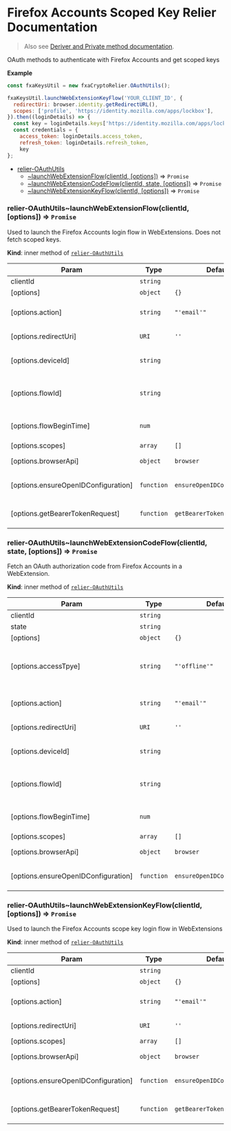 # Firefox Accounts Scoped Key Relier Documentation
> Also see [Deriver and Private method documentation](PRIVATE.md).

  OAuth methods to authenticate with Firefox Accounts and get scoped keys

**Example**  
```js
const fxaKeysUtil = new fxaCryptoRelier.OAuthUtils();

fxaKeysUtil.launchWebExtensionKeyFlow('YOUR_CLIENT_ID', {
  redirectUri: browser.identity.getRedirectURL(),
  scopes: ['profile', 'https://identity.mozilla.com/apps/lockbox'],
}).then((loginDetails) => {
  const key = loginDetails.keys['https://identity.mozilla.com/apps/lockbox'];
  const credentials = {
    access_token: loginDetails.access_token,
    refresh_token: loginDetails.refresh_token,
    key
};
```

* [relier-OAuthUtils](#module_relier-OAuthUtils)
    * [~launchWebExtensionFlow(clientId, [options])](#module_relier-OAuthUtils..launchWebExtensionFlow) ⇒ <code>Promise</code>
    * [~launchWebExtensionCodeFlow(clientId, state, [options])](#module_relier-OAuthUtils..launchWebExtensionCodeFlow) ⇒ <code>Promise</code>
    * [~launchWebExtensionKeyFlow(clientId, [options])](#module_relier-OAuthUtils..launchWebExtensionKeyFlow) ⇒ <code>Promise</code>

<a name="module_relier-OAuthUtils..launchWebExtensionFlow"></a>

### relier-OAuthUtils~launchWebExtensionFlow(clientId, [options]) ⇒ <code>Promise</code>
Used to launch the Firefox Accounts login flow in WebExtensions. Does not
fetch scoped keys.

**Kind**: inner method of [<code>relier-OAuthUtils</code>](#module_relier-OAuthUtils)  

| Param | Type | Default | Description |
| --- | --- | --- | --- |
| clientId | <code>string</code> |  | FxA relier client id |
| [options] | <code>object</code> | <code>{}</code> |  |
| [options.action] | <code>string</code> | <code>&quot;&#x27;email&#x27;&quot;</code> | Specifies the behavior of users sent to `/`.   Valid values are: `email`, `signin`, `signup` |
| [options.redirectUri] | <code>URI</code> | <code>&#x27;&#x27;</code> | URI to redirect to when flow completes |
| [options.deviceId] | <code>string</code> |  | A valid deviceId for metrics, should be paired with flowId and flowBeginTime |
| [options.flowId] | <code>string</code> |  | A valid flowId for metrics, should be paired with deviceId and flowBeginTime |
| [options.flowBeginTime] | <code>num</code> |  | A valid flowBeginTime for metrics, should be paired with deviceId and flowId |
| [options.scopes] | <code>array</code> | <code>[]</code> | Requested OAuth scopes |
| [options.browserApi] | <code>object</code> | <code>browser</code> | Custom browser API override |
| [options.ensureOpenIDConfiguration] | <code>function</code> | <code>ensureOpenIDConfiguration</code> | Custom ensureOpenIDConfiguration function override |
| [options.getBearerTokenRequest] | <code>function</code> | <code>getBearerTokenRequest</code> | Custom getBearerTokenRequest function override |

<a name="module_relier-OAuthUtils..launchWebExtensionCodeFlow"></a>

### relier-OAuthUtils~launchWebExtensionCodeFlow(clientId, state, [options]) ⇒ <code>Promise</code>
Fetch an OAuth authorization code from Firefox Accounts in a WebExtension.

**Kind**: inner method of [<code>relier-OAuthUtils</code>](#module_relier-OAuthUtils)  

| Param | Type | Default | Description |
| --- | --- | --- | --- |
| clientId | <code>string</code> |  | FxA relier client id |
| state | <code>string</code> |  | state token |
| [options] | <code>object</code> | <code>{}</code> |  |
| [options.accessTpye] | <code>string</code> | <code>&quot;&#x27;offline&#x27;&quot;</code> | `offline` or `online`. If `offline`, a refresh token   will be returned when trading the code for an access token. |
| [options.action] | <code>string</code> | <code>&quot;&#x27;email&#x27;&quot;</code> | Specifies the behavior of users sent to `/`.   Valid values are: `email`, `signin`, `signup` |
| [options.redirectUri] | <code>URI</code> | <code>&#x27;&#x27;</code> | URI to redirect to when flow completes |
| [options.deviceId] | <code>string</code> |  | A valid deviceId for metrics, should be paired with flowId and flowBeginTime |
| [options.flowId] | <code>string</code> |  | A valid flowId for metrics, should be paired with deviceId and flowBeginTime |
| [options.flowBeginTime] | <code>num</code> |  | A valid flowBeginTime for metrics, should be paired with deviceId and flowId |
| [options.scopes] | <code>array</code> | <code>[]</code> | Requested OAuth scopes |
| [options.browserApi] | <code>object</code> | <code>browser</code> | Custom browser API override |
| [options.ensureOpenIDConfiguration] | <code>function</code> | <code>ensureOpenIDConfiguration</code> | Custom ensureOpenIDConfiguration function override |

<a name="module_relier-OAuthUtils..launchWebExtensionKeyFlow"></a>

### relier-OAuthUtils~launchWebExtensionKeyFlow(clientId, [options]) ⇒ <code>Promise</code>
Used to launch the Firefox Accounts scope key login flow in WebExtensions

**Kind**: inner method of [<code>relier-OAuthUtils</code>](#module_relier-OAuthUtils)  

| Param | Type | Default | Description |
| --- | --- | --- | --- |
| clientId | <code>string</code> |  | FxA relier client id |
| [options] | <code>object</code> | <code>{}</code> |  |
| [options.action] | <code>string</code> | <code>&quot;&#x27;email&#x27;&quot;</code> | Specifies the behavior of users sent to `/`.   Valid values are: `email`, `signin`, `signup` |
| [options.redirectUri] | <code>URI</code> | <code>&#x27;&#x27;</code> | URI to redirect to when flow completes |
| [options.scopes] | <code>array</code> | <code>[]</code> | Requested OAuth scopes |
| [options.browserApi] | <code>object</code> | <code>browser</code> | Custom browser API override |
| [options.ensureOpenIDConfiguration] | <code>function</code> | <code>ensureOpenIDConfiguration</code> | Custom ensureOpenIDConfiguration function override |
| [options.getBearerTokenRequest] | <code>function</code> | <code>getBearerTokenRequest</code> | Custom getBearerTokenRequest function override |


